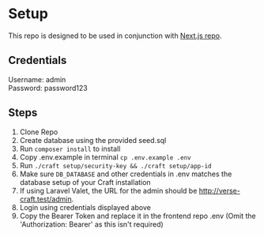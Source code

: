 # Setup

This repo is designed to be used in conjunction with [Next.js repo](https://github.com/Rees1993/verse-frontend).

## Credentials

Username: admin\
Password: password123

## Steps

1. Clone Repo
2. Create database using the provided seed.sql
3. Run `composer install` to install
4. Copy .env.example in terminal `cp .env.example .env`
5. Run `./craft setup/security-key && ./craft setup/app-id`
6. Make sure `DB_DATABASE` and other credentials in .env matches the database setup of your Craft installation
7. If using Laravel Valet, the URL for the admin should be http://verse-craft.test/admin.
8. Login using credentials displayed above
9. Copy the Bearer Token and replace it in the frontend repo .env (Omit the 'Authorization: Bearer' as this isn't required)
